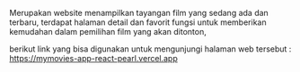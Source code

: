 Merupakan website menampilkan tayangan film yang sedang ada dan terbaru, terdapat halaman detail dan favorit fungsi untuk memberikan kemudahan dalam pemilihan film yang akan ditonton,

berikut link yang bisa digunakan untuk mengunjungi halaman web tersebut : https://mymovies-app-react-pearl.vercel.app
